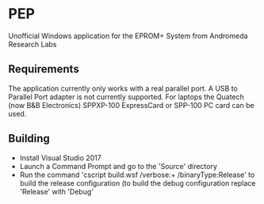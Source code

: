 # PEP

Unofficial Windows application for the EPROM+ System from Andromeda Research Labs

## Requirements

The application currently only works with a real parallel port.  A USB to Parallel Port adapter is not currently supported.  For laptops the Quatech (now B&B Electronics) SPPXP-100 ExpressCard or SPP-100 PC card can be used.

## Building

- Install Visual Studio 2017
- Launch a Command Prompt and go to the 'Source' directory
- Run the command 'cscript build.wsf /verbose:+ /binaryType:Release' to build the release configuration (to build the debug configuration replace 'Release' with 'Debug'
